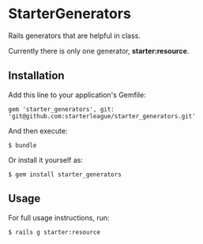 # StarterGenerators

Rails generators that are helpful in class.

Currently there is only one generator, **starter:resource**.

## Installation

Add this line to your application's Gemfile:

    gem 'starter_generators', git: 'git@github.com:starterleague/starter_generators.git'

And then execute:

    $ bundle

Or install it yourself as:

    $ gem install starter_generators

## Usage

For full usage instructions, run:

    $ rails g starter:resource

